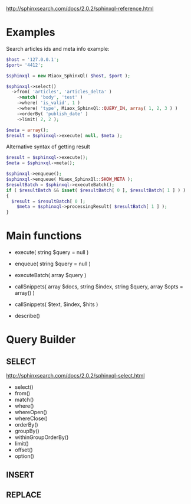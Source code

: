 http://sphinxsearch.com/docs/2.0.2/sphinxql-reference.html

# Examples

Search articles ids and meta info example:

```php
$host = '127.0.0.1';
$port= '4412';

$sphinxql = new Miaox_SphinxQl( $host, $port );

$sphinxql->select()
  ->from( 'articles', 'articles_delta' )
	->match( 'body', 'test' )
	->where( 'is_valid', 1 )
	->where( 'type', Miaox_SphinxQl::QUERY_IN, array( 1, 2, 3 ) )
	->orderBy( 'publish_date' )
	->limit( 2, 2 );

$meta = array();
$result = $sphinxql->execute( null, $meta );
```

Alternative syntax of getting result
```php
$result = $sphinxql->execute();
$meta = $sphinxql->meta();

$sphinxql->enqueue();
$sphinxql->enqueue( Miaox_SphinxQl::SHOW_META );
$resultBatch = $sphinxql->executeBatch();
if ( $resultBatch && isset( $resultBatch[ 0 ], $resultBatch[ 1 ] ) )
{
  $result = $resultBatch[ 0 ];
	$meta = $sphinxql->processingResult( $resultBatch[ 1 ] );
}
```


# Main functions
* execute( string $query = null )

* enqueue( string $query = null )
* executeBatch( array $query )

* callSnippets( array $docs, string $index, string $query, array $opts = array() )
* callSnippets( $text, $index, $hits )
* describe()

# Query Builder

## SELECT

http://sphinxsearch.com/docs/2.0.2/sphinxql-select.html

* select()
* from()
* match()
* where()
* whereOpen()
* whereClose()
* orderBy()
* groupBy()
* withinGroupOrderBy()
* limit()
* offset()
* option()

## INSERT

## REPLACE
